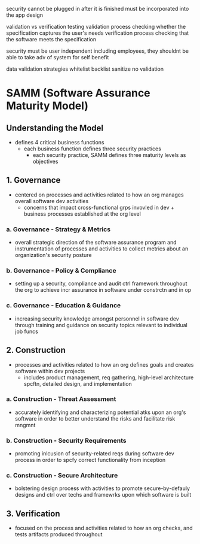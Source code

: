 security cannot be plugged in after it is finished
	must be incorporated into the app design

validation vs verification testing
	validation
		process checking whether the specification captures the user's needs
	verification
		process checking that the software meets the specification

security
	must be user independent
		including employees, they shouldnt be able to take adv of system for self benefit

data validation strategies
	whitelist
	backlist
	sanitize
	no validation

# SAMM (Software Assurance Maturity Model)
## Understanding the Model
- defines 4 critical business functions
	- each business function defines three security practices
		- each security practice, SAMM defines three maturity levels as objectives

## 1. Governance
- centered on processes and activities related to how an org manages overall software dev activities
	- concerns that impact cross-functional grps invovled in dev + business processes established at the org level

### a. Governance - Strategy & Metrics
- overall strategic direction of the software assurance program and instrumentation of processes and activities to collect metrics about an organization's security posture

### b. Governance - Policy & Compliance
- setting up a security, compliance and audit ctrl framework throughout the org to achieve incr assurance in software under constrctn and in op

### c. Governance - Education & Guidance
- increasing security knowledge amongst personnel in software dev through training and guidance on security topics relevant to individual job funcs

## 2. Construction
- processes and activities related to how an org defines goals and creates software within dev projects
	- includes product management, req gathering, high-level architecture spcftn, detailed design, and implementation

### a. Construction - Threat Assessment
- accurately identifying and characterizing potential atks upon an org's software in order to better understand the risks and facilitate risk mngmnt

### b. Construction - Security Requirements
- promoting inlcusion of security-related reqs during software dev process in order to spcfy correct functionality from inception

### c. Construction - Secure Architecture
- bolstering design process with activities to promote secure-by-defauly designs and ctrl over techs and framewrks upon which software is built

## 3. Verification
- focused on the process and activities related to how an org checks, and tests artifacts produced throughout
